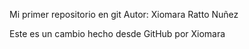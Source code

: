 Mi primer repositorio en git
Autor: Xiomara Ratto Nuñez

Este es un cambio hecho desde GitHub por Xiomara
